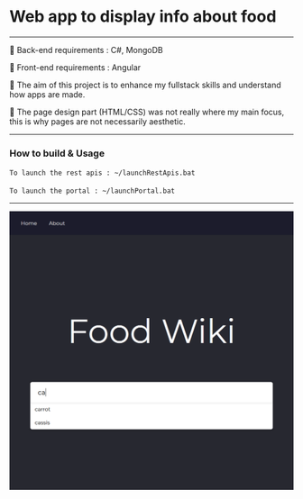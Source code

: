 # Web app to display info about food
---

:pushpin: Back-end requirements : C#, MongoDB

:pushpin: Front-end requirements : Angular

:pushpin: The aim of this project is to enhance my fullstack skills and understand how apps are made.

:pushpin: The page design part (HTML/CSS) was not really where my main focus, this is why pages are not necessarily aesthetic.

---

### How to build & Usage

    To launch the rest apis : ~/launchRestApis.bat
  
    To launch the portal : ~/launchPortal.bat
  
---

![alt text](https://github.com/cpprev/food-wiki/blob/master/images/portal_search.png?raw=true)
